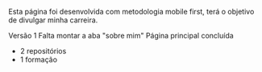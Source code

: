 Esta página foi desenvolvida com metodologia mobile first, terá o objetivo de divulgar minha carreira.

Versão 1 
Falta montar a aba "sobre mim"
Página principal concluída
+ 2 repositórios
+ 1 formação 